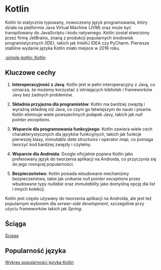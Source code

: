 # Kotlin

Kotlin to statycznie typowany, nowoczesny język programowania, który działa na platformie Java Virtual Machine (JVM) oraz może być transpilowany do JavaScriptu i kodu natywnego. Kotlin został stworzony przez firmę JetBrains, znaną z produkcji popularnych środowisk programistycznych (IDE), takich jak IntelliJ IDEA czy PyCharm. Pierwsze stabilne wydanie języka Kotlin miało miejsce w 2016 roku.

[:simple-kotlin: Kotlin](https://kotlinlang.org/)

## Kluczowe cechy

1. **Interoperacyjność z Javą**: Kotlin jest w pełni interoperacyjny z Javą, co oznacza, że możemy korzystać z istniejących bibliotek i frameworków Javy bez żadnych problemów.

2. **Składnia przyjazna dla programistów**: Kotlin ma bardziej zwięzłą i wyraźną składnię niż Java, co czyni go łatwiejszym do nauki i pisania. Kotlin eliminuje wiele powszechnych pułapek Javy, takich jak *null pointer exceptions*.

3. **Wsparcie dla programowania funkcyjnego**: Kotlin zawiera wiele cech charakterystycznych dla języków funkcyjnych, takich jak funkcje pierwszej klasy, *immutable data structures* i operator *map*, co pomaga tworzyć kod bardziej zwięzły i czytelny.

4. **Wsparcie dla Androida**: Google oficjalnie popiera Kotlin jako preferowany język do tworzenia aplikacji na Androida, co przyczynia się do jego rosnącej popularności.

5. **Bezpieczeństwo**: Kotlin posiada wbudowane mechanizmy bezpieczeństwa, takie jak unikanie *null pointer exceptions* przez wbudowane typy *nullable* oraz *immutability* jako domyślną opcję dla list i innych kolekcji.

Kotlin jest często używany do tworzenia aplikacji na Androida, ale jest też popularnym wyborem dla *serwer-side development*, szczególnie przy użyciu frameworków takich jak *Spring*.

## Ściąga

[Ściąga](https://quickref.me/kotlin)

## Popularność języka

[Wykres popularności języka Kotlin](https://www.tiobe.com/tiobe-index/kotlin/)
